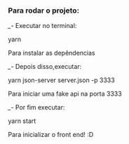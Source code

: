 ### Para rodar o projeto:

  *_*- Executar no terminal:

  yarn

  Para instalar as depêndencias

  *_*- Depois disso,executar:

  yarn json-server server.json -p 3333

  Para iniciar uma fake api na porta 3333

  *_*- Por fim executar:

  yarn start

  Para inicializar o front end! :D
    